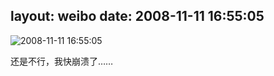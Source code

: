 layout: weibo
date: 2008-11-11 16:55:05
---
<meta name="referrer" content="no-referrer" />

<img src="/images/favicon.ico" style="float: left;"/>2008-11-11 16:55:05

还是不行，我快崩溃了……

